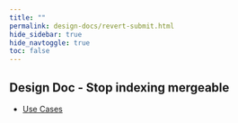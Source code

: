 ```yaml
---
title: ""
permalink: design-docs/revert-submit.html
hide_sidebar: true
hide_navtoggle: true
toc: false
---
```


## Design Doc - Stop indexing mergeable

* [Use Cases](use-cases.md)
